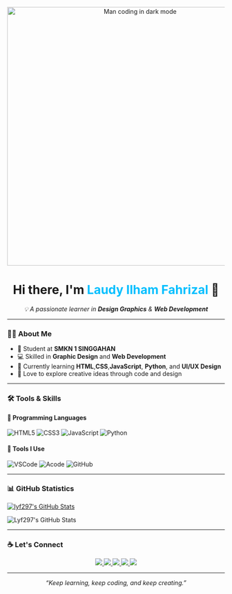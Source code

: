 <!-- Header GIF -->
<p align="center">
  <img src="https://media.tenor.com/2uyENRmiUt0AAAAC/coding.gif" width="600" alt="Man coding in dark mode">
</p>

<h1 align="center">Hi there, I'm <span style="color:#00bfff;">Laudy Ilham Fahrizal</span> 👋</h1>

<p align="center">
  <em>💡 A passionate learner in <b>Design Graphics</b> & <b>Web Development</b></em>
</p>

---

### 🧑‍💻 About Me

- 🏫 Student at **SMKN 1 SINGGAHAN**  
- 💻 Skilled in **Graphic Design** and **Web Development**  
- 🧠 Currently learning **HTML**,**CSS**,**JavaScript**, **Python**, and **UI/UX Design**  
- 🎨 Love to explore creative ideas through code and design  

---

### 🛠️ Tools & Skills

#### 🔹 Programming Languages
![HTML5](https://img.shields.io/badge/HTML5-FF6C37?style=for-the-badge&logo=html5&logoColor=white)
![CSS3](https://img.shields.io/badge/CSS3-2965F1?style=for-the-badge&logo=css3&logoColor=white)
![JavaScript](https://img.shields.io/badge/JavaScript-F7E018?style=for-the-badge&logo=javascript&logoColor=black)
![Python](https://img.shields.io/badge/Python-306998?style=for-the-badge&logo=python&logoColor=FFD43B)

#### 🔹 Tools I Use
![VSCode](https://img.shields.io/badge/VS%20Code-007ACC?style=for-the-badge&logo=visualstudiocode&logoColor=white)
![Acode](https://img.shields.io/badge/Acode-0D1117?style=for-the-badge&logo=android&logoColor=00bfff)
![GitHub](https://img.shields.io/badge/GitHub-000000?style=for-the-badge&logo=github&logoColor=white)
<!-- ![Figma](https://img.shields.io/badge/Figma-1ABCFE?style=for-the-badge&logo=figma&logoColor=white) -->

---

### 📊 GitHub Statistics

<p align="center">
 <!-- <img width="48%" src="https://github-readme-stats.vercel.app/api?username=Lyf297&show_icons=true&theme=tokyonight" /> -->
</p> 

<a href="https://awesome-github-stats.azurewebsites.net/index.html??cardType=github&theme=github-dark&preferLogin=false">    <img  alt="lyf297's GitHub Stats" src="https://awesome-github-stats.azurewebsites.net/user-stats/lyf297?cardType=github&theme=github-dark&preferLogin=false" />  </a>

<!-- <p align="center">
  <img src="https://github-readme-activity-graph.vercel.app/graph?username=Lyf297&theme=tokyo-night" alt="GitHub Activity Graph" />
</p> -->

<img src="https://github-readme-stats.vercel.app/api/top-langs/?username=Lyf297&theme=dark&show_icons=true&hide_border=true&layout=compact" alt="Lyf297's GitHub Stats" />


---

### ☕ Let's Connect

<p align="center">
  <!-- GitHub -->
  <a href="https://github.com/Lyf297" target="_blank">
    <img src="https://img.shields.io/badge/GitHub-0D1117?style=for-the-badge&logo=github&logoColor=white" />
  </a>

  <!-- Instagram -->
  <a href="https://www.instagram.com/ldyhm._.py" target="_blank">
    <img src="https://img.shields.io/badge/Instagram-1E1E1E?style=for-the-badge&logo=instagram&logoColor=E1306C" />
  </a>

  <!-- TikTok -->
  <a href="https://www.tiktok.com/@ldyhm._.py" target="_blank">
    <img src="https://img.shields.io/badge/TikTok-000000?style=for-the-badge&logo=tiktok&logoColor=00f2ea" />
  </a>

  <!-- WhatsApp -->
  <a href="https://wa.me/083830714313" target="_blank">
    <img src="https://img.shields.io/badge/WhatsApp-0D1117?style=for-the-badge&logo=whatsapp&logoColor=25D366" />
  </a>

  <!-- Facebook -->
 <!--
  <a href="https://www.facebook.com/YOUR_FACEBOOK_USERNAME" target="_blank">
    <img src="https://img.shields.io/badge/Facebook-1877F2?style=for-the-badge&logo=facebook&logoColor=white" />
  </a>
  -->

  <!-- Email -->
  <a href="mailto:laudiilham@gmail.com">
    <img src="https://img.shields.io/badge/Email-1E90FF?style=for-the-badge&logo=gmail&logoColor=white" />
  </a>
</p>

---

<p align="center">
  <em>“Keep learning, keep coding, and keep creating.”</em>
</p>
